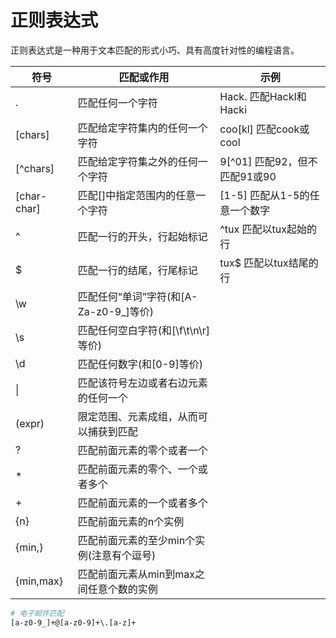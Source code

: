 # 正则表达式

正则表达式是一种用于文本匹配的形式小巧、具有高度针对性的编程语言。

| 符号 | 匹配或作用 | 示例 |
|----|-------|----|
| . | 匹配任何一个字符 | Hack.  匹配HackI和Hacki |
| [chars] | 匹配给定字符集内的任何一个字符 | coo[kl]  匹配cook或cool |
| [^chars] | 匹配给定字符集之外的任何一个字符 | 9\[^01] 匹配92，但不匹配91或90 |
| [char-char] | 匹配[]中指定范围内的任意一个字符 | [1-5] 匹配从1-5的任意一个数字 |
| ^ | 匹配一行的开头，行起始标记 | ^tux 匹配以tux起始的行 |
| $ | 匹配一行的结尾，行尾标记 | tux$ 匹配以tux结尾的行 |
| \w | 匹配任何“单词”字符(和[A-Za-z0-9_]等价) |  |
| \s | 匹配任何空白字符(和[\f\t\n\r]等价) |  |
| \d | 匹配任何数字(和[0-9]等价) |  |
| \| | 匹配该符号左边或者右边元素的任何一个 |  |
| (expr) | 限定范围、元素成组，从而可以捕获到匹配 |  |
| ? | 匹配前面元素的零个或者一个 |  |
| * | 匹配前面元素的零个、一个或者多个 |  |
| + | 匹配前面元素的一个或者多个 |  |
| {n} | 匹配前面元素的n个实例 |  |
| {min,} | 匹配前面元素的至少min个实例(注意有个逗号) |  |
| {min,max} | 匹配前面元素从min到max之间任意个数的实例 |  |

```bash
# 电子邮件匹配
[a-z0-9_]+@[a-z0-9]+\.[a-z]+
```


